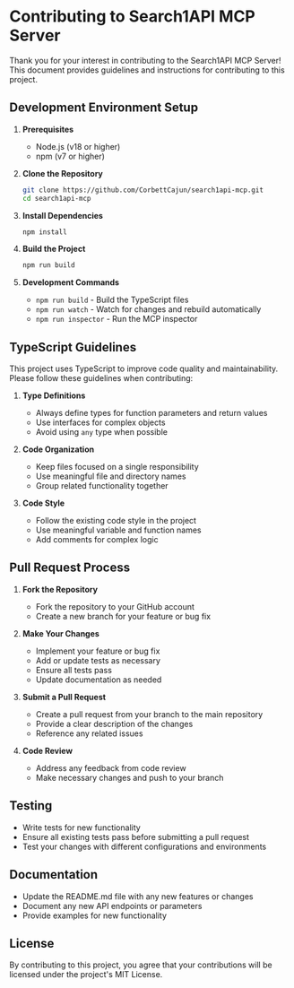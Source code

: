 # Contributing to Search1API MCP Server

Thank you for your interest in contributing to the Search1API MCP Server! This document provides guidelines and instructions for contributing to this project.

## Development Environment Setup

1. **Prerequisites**
   - Node.js (v18 or higher)
   - npm (v7 or higher)

2. **Clone the Repository**
   ```bash
   git clone https://github.com/CorbettCajun/search1api-mcp.git
   cd search1api-mcp
   ```

3. **Install Dependencies**
   ```bash
   npm install
   ```

4. **Build the Project**
   ```bash
   npm run build
   ```

5. **Development Commands**
   - `npm run build` - Build the TypeScript files
   - `npm run watch` - Watch for changes and rebuild automatically
   - `npm run inspector` - Run the MCP inspector

## TypeScript Guidelines

This project uses TypeScript to improve code quality and maintainability. Please follow these guidelines when contributing:

1. **Type Definitions**
   - Always define types for function parameters and return values
   - Use interfaces for complex objects
   - Avoid using `any` type when possible

2. **Code Organization**
   - Keep files focused on a single responsibility
   - Use meaningful file and directory names
   - Group related functionality together

3. **Code Style**
   - Follow the existing code style in the project
   - Use meaningful variable and function names
   - Add comments for complex logic

## Pull Request Process

1. **Fork the Repository**
   - Fork the repository to your GitHub account
   - Create a new branch for your feature or bug fix

2. **Make Your Changes**
   - Implement your feature or bug fix
   - Add or update tests as necessary
   - Ensure all tests pass
   - Update documentation as needed

3. **Submit a Pull Request**
   - Create a pull request from your branch to the main repository
   - Provide a clear description of the changes
   - Reference any related issues

4. **Code Review**
   - Address any feedback from code review
   - Make necessary changes and push to your branch

## Testing

- Write tests for new functionality
- Ensure all existing tests pass before submitting a pull request
- Test your changes with different configurations and environments

## Documentation

- Update the README.md file with any new features or changes
- Document any new API endpoints or parameters
- Provide examples for new functionality

## License

By contributing to this project, you agree that your contributions will be licensed under the project's MIT License.
